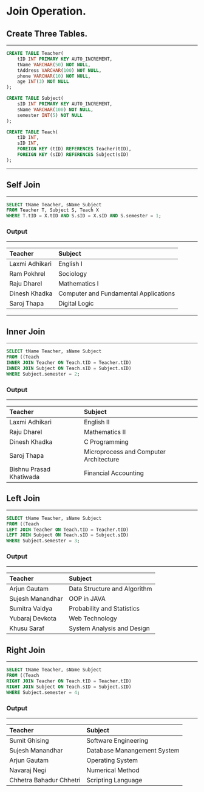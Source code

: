 # Join Operation.

## Create Three Tables.

---
```sql
CREATE TABLE Teacher(
    tID INT PRIMARY KEY AUTO_INCREMENT,
    tName VARCHAR(50) NOT NULL,
    tAddress VARCHAR(100) NOT NULL,
    phone VARCHAR(10) NOT NULL,
    age INT(3) NOT NULL
);
```

```sql
CREATE TABLE Subject(
    sID INT PRIMARY KEY AUTO_INCREMENT,
    sName VARCHAR(100) NOT NULL,
    semester INT(5) NOT NULL
);
```

```sql
CREATE TABLE Teach(
    tID INT,
    sID INT,
    FOREIGN KEY (tID) REFERENCES Teacher(tID),
    FOREIGN KEY (sID) REFERENCES Subject(sID)
);
```
---

## Self Join

---
```sql
SELECT tName Teacher, sName Subject
FROM Teacher T, Subject S, Teach X
WHERE T.tID = X.tID AND S.sID = X.sID AND S.semester = 1;
```

### Output

---
|         Teacher         |                Subject                 |
| :---------------------- | :------------------------------------- |
| Laxmi Adhikari          | English I                              |
| Ram Pokhrel             | Sociology                              | 
| Raju Dharel             | Mathematics I                          | 
| Dinesh Khadka           | Computer and Fundamental Applications  |
| Saroj Thapa             | Digital Logic                          |
---

## Inner Join

---
```sql
SELECT tName Teacher, sName Subject
FROM ((Teach
INNER JOIN Teacher ON Teach.tID = Teacher.tID)
INNER JOIN Subject ON Teach.sID = Subject.sID)
WHERE Subject.semester = 2;
```

### Output

---
|         Teacher         |                Subject                 |
| :---------------------- | :------------------------------------- |
| Laxmi Adhikari          | English II                             |  
| Raju Dharel             | Mathematics II                         |
| Dinesh Khadka           | C Programming                          |
| Saroj Thapa             | Microprocess and Computer Architecture |
| Bishnu Prasad Khatiwada | Financial Accounting                   |

## Left Join

---
```sql
SELECT tName Teacher, sName Subject
FROM ((Teach
LEFT JOIN Teacher ON Teach.tID = Teacher.tID)
LEFT JOIN Subject ON Teach.sID = Subject.sID)
WHERE Subject.semester = 3;
```

### Output

---
|     Teacher      |           Subject            |
| :--------------- | :--------------------------- |
| Arjun Gautam     | Data Structure and Algorithm |
| Sujesh Manandhar | OOP in JAVA                  |
| Sumitra Vaidya   | Probability and Statistics   |
| Yubaraj Devkota  | Web Technology               |
| Khusu Saraf      | System Analysis and Design   |

## Right Join

---
```sql
SELECT tName Teacher, sName Subject
FROM ((Teach
RIGHT JOIN Teacher ON Teach.tID = Teacher.tID)
RIGHT JOIN Subject ON Teach.sID = Subject.sID)
WHERE Subject.semester = 4;
```

### Output


---
|         Teacher         |                Subject                 |
| :---------------------- | :------------------------------------- |
| Sumit Ghising           | Software Engineering                   |
| Sujesh Manandhar        | Database Manangement System            |
| Arjun Gautam            | Operating System                       |
| Navaraj Negi            | Numerical Method                       |
| Chhetra Bahadur Chhetri | Scripting Language                     |
